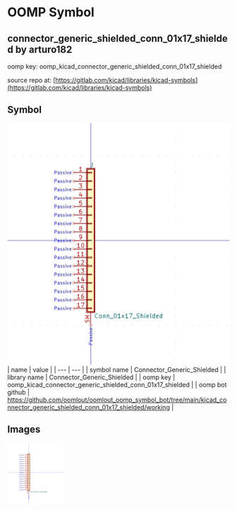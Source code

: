 # OOMP Symbol  
## connector_generic_shielded_conn_01x17_shielded  by arturo182  
  
oomp key: oomp_kicad_connector_generic_shielded_conn_01x17_shielded  
  
source repo at: [https://gitlab.com/kicad/libraries/kicad-symbols](https://gitlab.com/kicad/libraries/kicad-symbols)  
## Symbol  
  
[![working.png](working_600.png)](working.png)  
| name | value | 
| --- | --- | 
| symbol name | Connector_Generic_Shielded | 
| library name | Connector_Generic_Shielded | 
| oomp key | oomp_kicad_connector_generic_shielded_conn_01x17_shielded | 
| oomp bot github | https://github.com/oomlout/oomlout_oomp_symbol_bot/tree/main/kicad_connector_generic_shielded_conn_01x17_shielded/working | 
## Images  
  
[![working.png](working_140.png)](working.png)  
